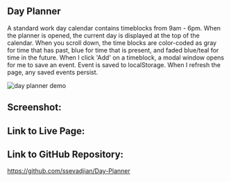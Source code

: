 ## Day Planner

A standard work day calendar contains timeblocks from 9am - 6pm.
When the planner is opened, the current day is displayed at the top of the calendar.
When you scroll down, the time blocks are color-coded as gray for time that has past, blue for time that is present, and faded blue/teal for time in the future.
When I click 'Add' on a timeblock, a modal window opens for me to save an event.
Event is saved to localStorage.
When I refresh the page, any saved events persist.



![day planner demo](./Assets/05-third-party-apis-homework-demo.gif)

## Screenshot:

## Link to Live Page:


## Link to GitHub Repository:

https://github.com/ssevadjian/Day-Planner